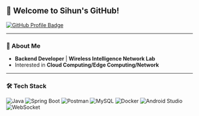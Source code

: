 ## 👋 Welcome to Sihun's GitHub!

[![GitHub Profile Badge](https://render.gitanimals.org/lines/Sihun23?pet-id=1)](https://github.com/devxb/gitanimals)

---

### 🚀 About Me
- **Backend Developer** | **Wireless Intelligence Network Lab**
- Interested in **Cloud Computing/Edge Computing/Network**

---

### 🛠️ Tech Stack

![Java](https://img.shields.io/badge/Java-ED8B00?style=for-the-badge&logo=java&logoColor=white)
![Spring Boot](https://img.shields.io/badge/Spring%20Boot-6DB33F?style=for-the-badge&logo=spring-boot&logoColor=white)
![Postman](https://img.shields.io/badge/Postman-FF6C37?style=for-the-badge&logo=postman&logoColor=white)
![MySQL](https://img.shields.io/badge/MySQL-4479A1?style=for-the-badge&logo=mysql&logoColor=white)
![Docker](https://img.shields.io/badge/Docker-2496ED?style=for-the-badge&logo=docker&logoColor=white)
![Android Studio](https://img.shields.io/badge/Android%20Studio-3DDC84?style=for-the-badge&logo=android-studio&logoColor=white)
![WebSocket](https://img.shields.io/badge/WebSocket-0078D7?style=for-the-badge&logo=websocket&logoColor=white)



